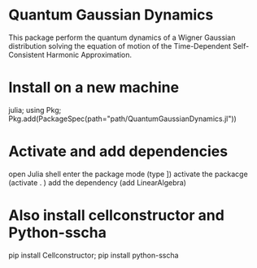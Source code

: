 # Quantum Gaussian Dynamics

This package perform the quantum dynamics of a Wigner Gaussian distribution solving the
equation of motion of the Time-Dependent Self-Consistent Harmonic Approximation. 

# Install on a new machine
julia; using Pkg; 
Pkg.add(PackageSpec(path="path/QuantumGaussianDynamics.jl"))

# Activate and add dependencies
open Julia shell
enter the package mode (type ])
activate the packacge (activate . )
add the dependency (add LinearAlgebra)

# Also install cellconstructor and Python-sscha
pip install Cellconstructor;
pip install python-sscha
